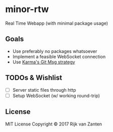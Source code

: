 # minor-rtw
Real Time Webapp (with minimal package usage)

## Goals
-  Use preferably no packages whatsoever
-  Implement a feasible WebSocket connection
-  Use [Karma's Git Msg strategy](http://karma-runner.github.io/1.0/dev/git-commit-msg.html)

## TODOs & Wishlist
-  [ ] Server static files through http
-  [ ] Setup WebSocket (w/ working round-trip)

## License
MIT License
Copyright © 2017 Rijk van Zanten
